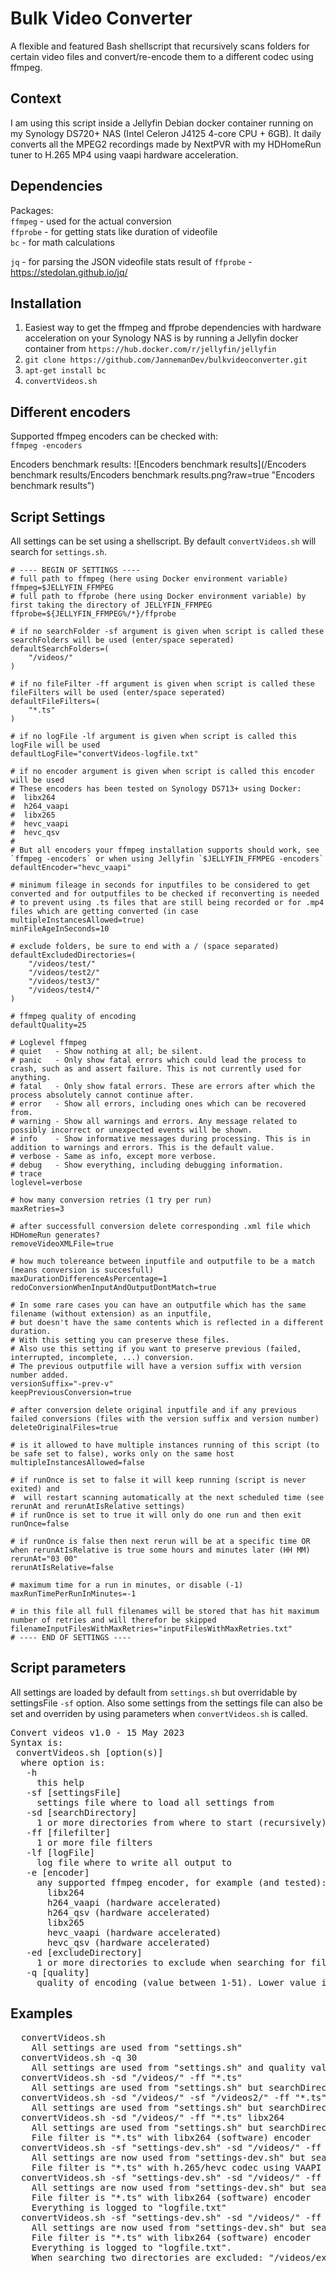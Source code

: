 # Bulk Video Converter
A flexible and featured Bash shellscript that recursively scans folders for certain video files and convert/re-encode them to a different codec using ffmpeg.  

## Context
I am using this script inside a Jellyfin Debian docker container running on my Synology DS720+ NAS (Intel Celeron J4125 4-core CPU + 6GB). 
It daily converts all the MPEG2 recordings made by NextPVR with my HDHomeRun tuner to H.265 MP4 using vaapi hardware acceleration. 

## Dependencies
Packages:  
`ffmpeg` - used for the actual conversion  
`ffprobe` - for getting stats like duration of videofile  
`bc` - for math calculations  

`jq` - for parsing the JSON videofile stats result of `ffprobe` - https://stedolan.github.io/jq/  

## Installation
1. Easiest way to get the ffmpeg and ffprobe dependencies with hardware acceleration on your Synology NAS is by running a Jellyfin docker container from `https://hub.docker.com/r/jellyfin/jellyfin`
2. `git clone https://github.com/JannemanDev/bulkvideoconverter.git` 
3. `apt-get install bc`
4. `convertVideos.sh`

## Different encoders

Supported ffmpeg encoders can be checked with:  
  `ffmpeg -encoders`

Encoders benchmark results:
  ![Encoders benchmark results](/Encoders benchmark results/Encoders benchmark results.png?raw=true "Encoders benchmark results")
  
## Script Settings

All settings can be set using a shellscript. By default `convertVideos.sh` will search for `settings.sh`.

```shellscript
# ---- BEGIN OF SETTINGS ----
# full path to ffmpeg (here using Docker environment variable)
ffmpeg=$JELLYFIN_FFMPEG
# full path to ffprobe (here using Docker environment variable) by first taking the directory of JELLYFIN_FFMPEG
ffprobe=${JELLYFIN_FFMPEG%/*}/ffprobe

# if no searchFolder -sf argument is given when script is called these searchFolders will be used (enter/space seperated)
defaultSearchFolders=(
	"/videos/"
)

# if no fileFilter -ff argument is given when script is called these fileFilters will be used (enter/space seperated)
defaultFileFilters=(
	"*.ts"
)

# if no logFile -lf argument is given when script is called this logFile will be used
defaultLogFile="convertVideos-logfile.txt"

# if no encoder argument is given when script is called this encoder will be used
# These encoders has been tested on Synology DS713+ using Docker:
#  libx264 
#  h264_vaapi
#  libx265 
#  hevc_vaapi
#  hevc_qsv 
#
# But all encoders your ffmpeg installation supports should work, see `ffmpeg -encoders` or when using Jellyfin `$JELLYFIN_FFMPEG -encoders`
defaultEncoder="hevc_vaapi"

# minimum fileage in seconds for inputfiles to be considered to get converted and for outputfiles to be checked if reconverting is needed
# to prevent using .ts files that are still being recorded or for .mp4 files which are getting converted (in case multipleInstancesAllowed=true)
minFileAgeInSeconds=10

# exclude folders, be sure to end with a / (space separated)
defaultExcludedDirectories=( 
	"/videos/test/"
	"/videos/test2/"
	"/videos/test3/"
	"/videos/test4/"
)

# ffmpeg quality of encoding
defaultQuality=25

# Loglevel ffmpeg
# quiet   - Show nothing at all; be silent.
# panic   - Only show fatal errors which could lead the process to crash, such as and assert failure. This is not currently used for anything.
# fatal   - Only show fatal errors. These are errors after which the process absolutely cannot continue after.
# error   - Show all errors, including ones which can be recovered from.
# warning - Show all warnings and errors. Any message related to possibly incorrect or unexpected events will be shown.
# info    - Show informative messages during processing. This is in addition to warnings and errors. This is the default value.
# verbose - Same as info, except more verbose.
# debug   - Show everything, including debugging information.
# trace
loglevel=verbose

# how many conversion retries (1 try per run)
maxRetries=3

# after successfull conversion delete corresponding .xml file which HDHomeRun generates?
removeVideoXMLFile=true

# how much tolereance between inputfile and outputfile to be a match (means conversion is succesfull)
maxDurationDifferenceAsPercentage=1
redoConversionWhenInputAndOutputDontMatch=true

# In some rare cases you can have an outputfile which has the same filename (without extension) as an inputfile,
# but doesn't have the same contents which is reflected in a different duration.
# With this setting you can preserve these files.
# Also use this setting if you want to preserve previous (failed, interrupted, incomplete, ...) conversion.
# The previous outputfile will have a version suffix with version number added.
versionSuffix="-prev-v"
keepPreviousConversion=true

# after conversion delete original inputfile and if any previous failed conversions (files with the version suffix and version number)
deleteOriginalFiles=true

# is it allowed to have multiple instances running of this script (to be safe set to false), works only on the same host
multipleInstancesAllowed=false

# if runOnce is set to false it will keep running (script is never exited) and 
#  will restart scanning automatically at the next scheduled time (see rerunAt and rerunAtIsRelative settings)
# if runOnce is set to true it will only do one run and then exit
runOnce=false

# if runOnce is false then next rerun will be at a specific time OR when rerunAtIsRelative is true some hours and minutes later (HH MM)
rerunAt="03 00"
rerunAtIsRelative=false

# maximum time for a run in minutes, or disable (-1)
maxRunTimePerRunInMinutes=-1

# in this file all full filenames will be stored that has hit maximum number of retries and will therefor be skipped
filenameInputFilesWithMaxRetries="inputFilesWithMaxRetries.txt"
# ---- END OF SETTINGS ----
```

## Script parameters

All settings are loaded by default from `settings.sh` but overridable by settingsFile `-sf` option.
Also some settings from the settings file can also be set and overriden by using parameters when `convertVideos.sh` is called.

<pre>
Convert videos v1.0 - 15 May 2023
Syntax is:
 convertVideos.sh [option(s)]
  where option is:
   -h
     this help
   -sf [settingsFile]
     settings file where to load all settings from
   -sd [searchDirectory]
     1 or more directories from where to start (recursively) to find files
   -ff [filefilter]
     1 or more file filters
   -lf [logFile]
     log file where to write all output to
   -e [encoder]
     any supported ffmpeg encoder, for example (and tested):
       libx264
       h264_vaapi (hardware accelerated)
       h264_qsv (hardware accelerated)
       libx265
       hevc_vaapi (hardware accelerated)
       hevc_qsv (hardware accelerated)
   -ed [excludeDirectory]
     1 or more directories to exclude when searching for files
   -q [quality]
     quality of encoding (value between 1-51). Lower value is better quality/lower compression, higher value is lower quality/higher compression
</pre>

## Examples
<pre>
  convertVideos.sh
    All settings are used from "settings.sh"
  convertVideos.sh -q 30
    All settings are used from "settings.sh" and quality value of encoding is 30
  convertVideos.sh -sd "/videos/" -ff "*.ts"
    All settings are used from "settings.sh" but searchDirectory is "/videos/" and file filter is "*.ts"
  convertVideos.sh -sd "/videos/" -sf "/videos2/" -ff "*.ts" -ff "*.mpeg2"
    All settings are used from "settings.sh" but searchDirectories are "/videos/" and "/videos2/" and file filters are "*.ts" and "*.mpeg2"
  convertVideos.sh -sd "/videos/" -ff "*.ts" libx264
    All settings are used from "settings.sh" but searchDirectory is "/videos/"
    File filter is "*.ts" with libx264 (software) encoder
  convertVideos.sh -sf "settings-dev.sh" -sd "/videos/" -ff "*.ts" hevc_vaapi
    All settings are now used from "settings-dev.sh" but searchDirectory is "/videos/"
    File filter is "*.ts" with h.265/hevc codec using VAAPI hardware acceleration
  convertVideos.sh -sf "settings-dev.sh" -sd "/videos/" -ff "*.ts" libx264 -lf "logfile.txt"
    All settings are now used from "settings-dev.sh" but searchDirectory is "/videos/"
    File filter is "*.ts" with libx264 (software) encoder
    Everything is logged to "logfile.txt"
  convertVideos.sh -sf "settings-dev.sh" -sd "/videos/" -ff "*.ts" libx264 -lf "logfile.txt" -ed "/videos/example1/" -ed "/videos/example2/"
    All settings are now used from "settings-dev.sh" but searchDirectory is "/videos/"
    File filter is "*.ts" with libx264 (software) encoder
    Everything is logged to "logfile.txt".
    When searching two directories are excluded: "/videos/example1/" and "/videos/example2/"
</pre>
